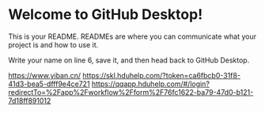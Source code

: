# Welcome to GitHub Desktop!

This is your README. READMEs are where you can communicate what your project is and how to use it.

Write your name on line 6, save it, and then head back to GitHub Desktop.

https://www.yiban.cn/
https://skl.hduhelp.com/?token=ca6fbcb0-31f8-41d3-bea5-dfff9e4ce721
https://qqapp.hduhelp.com/#/login?redirectTo=%2Fapp%2Fworkflow%2Fform%2F76fc1622-ba79-47d0-b121-7d18ff891012
